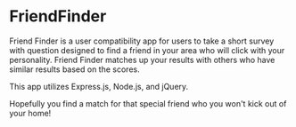 # FriendFinder
Friend Finder is a user compatibility app for users to take a short survey with question designed to find a friend in your area who will click with your personality. Friend Finder matches up your results with others who have similar results based on the scores.

This app utilizes Express.js, Node.js, and jQuery.

Hopefully you find a match for that special friend who you won't kick out of your home!

